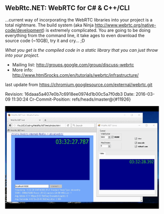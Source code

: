 ## WebRtc.NET: WebRTC for C# & C++/CLI

...current way of incorporating the WebRTC libraries into your project is a total nightmare. The build system (aka Ninja http://www.webrtc.org/native-code/development) is extremely complicated. You are going to be doing everything from the command line, it take ages to even download the source code (~10GB), try it and cry... ;D

*What you get is the compiled code in a static library that you can just throw into your project.* 

- Mailing list: http://groups.google.com/group/discuss-webrtc
- More info: http://www.html5rocks.com/en/tutorials/webrtc/infrastructure/

last update from https://chromium.googlesource.com/external/webrtc.git

Revision: 16daaa5a407e0b7c6918ee0974d1b00c5a7f0db3
Date: 2016-03-09 11:30:24
Cr-Commit-Position: refs/heads/master@{#11926}

![demo](/web/demo.gif?raw=true)

